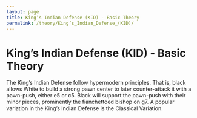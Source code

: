 ```yaml
---
layout: page
title: King’s Indian Defense (KID) - Basic Theory
permalink: /theory/King’s_Indian_Defense_(KID)/
---
```


# King’s Indian Defense (KID) - Basic Theory

The King’s Indian Defense follow hypermodern principles. That is, black allows White to build a strong pawn center to later counter-attack it with a pawn-push, either e5 or c5. Black will support the pawn-push with their minor pieces, prominently the fianchettoed bishop on g7.
A popular variation in the King’s Indian Defense is the Classical Variation.
